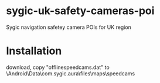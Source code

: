 # sygic-uk-safety-cameras-poi
Sygic navigation safetey camera POIs for UK region

# Installation
download, copy "offlinespeedcams.dat" to \Android\Data\com.sygic.aura\files\maps\speedcams
